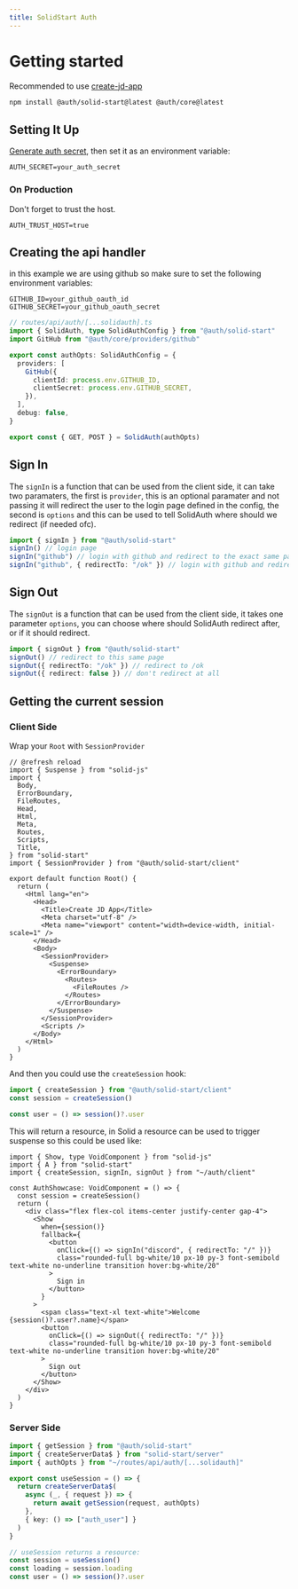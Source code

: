 ```yaml
---
title: SolidStart Auth
---
```


# Getting started

Recommended to use [create-jd-app](https://github.com/OrJDev/create-jd-app)

```bash
npm install @auth/solid-start@latest @auth/core@latest
```

## Setting It Up

[Generate auth secret](https://generate-secret.vercel.app/32), then set it as an environment variable:

```
AUTH_SECRET=your_auth_secret
```

### On Production

Don't forget to trust the host.

```
AUTH_TRUST_HOST=true
```

## Creating the api handler

in this example we are using github so make sure to set the following environment variables:

```
GITHUB_ID=your_github_oauth_id
GITHUB_SECRET=your_github_oauth_secret
```

```ts
// routes/api/auth/[...solidauth].ts
import { SolidAuth, type SolidAuthConfig } from "@auth/solid-start"
import GitHub from "@auth/core/providers/github"

export const authOpts: SolidAuthConfig = {
  providers: [
    GitHub({
      clientId: process.env.GITHUB_ID,
      clientSecret: process.env.GITHUB_SECRET,
    }),
  ],
  debug: false,
}

export const { GET, POST } = SolidAuth(authOpts)
```

## Sign In

The `signIn` is a function that can be used from the client side, it can take two paramaters, the first is `provider`, this is an optional paramater and not passing it will redirect the user to the login page defined in the config, the second is `options` and this can be used to tell SolidAuth where should we redirect (if needed ofc).

```ts
import { signIn } from "@auth/solid-start"
signIn() // login page
signIn("github") // login with github and redirect to the exact same page we are at right now
signIn("github", { redirectTo: "/ok" }) // login with github and redirect to /ok
```

## Sign Out

The `signOut` is a function that can be used from the client side, it takes one parameter `options`, you can choose where should SolidAuth redirect after, or if it should redirect.

```ts
import { signOut } from "@auth/solid-start"
signOut() // redirect to this same page
signOut({ redirectTo: "/ok" }) // redirect to /ok
signOut({ redirect: false }) // don't redirect at all
```

## Getting the current session

### Client Side

Wrap your `Root` with `SessionProvider`

```tsx
// @refresh reload
import { Suspense } from "solid-js"
import {
  Body,
  ErrorBoundary,
  FileRoutes,
  Head,
  Html,
  Meta,
  Routes,
  Scripts,
  Title,
} from "solid-start"
import { SessionProvider } from "@auth/solid-start/client"

export default function Root() {
  return (
    <Html lang="en">
      <Head>
        <Title>Create JD App</Title>
        <Meta charset="utf-8" />
        <Meta name="viewport" content="width=device-width, initial-scale=1" />
      </Head>
      <Body>
        <SessionProvider>
          <Suspense>
            <ErrorBoundary>
              <Routes>
                <FileRoutes />
              </Routes>
            </ErrorBoundary>
          </Suspense>
        </SessionProvider>
        <Scripts />
      </Body>
    </Html>
  )
}
```

And then you could use the `createSession` hook:

```ts
import { createSession } from "@auth/solid-start/client"
const session = createSession()

const user = () => session()?.user
```

This will return a resource, in Solid a resource can be used to trigger suspense so this could be used like:

```tsx
import { Show, type VoidComponent } from "solid-js"
import { A } from "solid-start"
import { createSession, signIn, signOut } from "~/auth/client"

const AuthShowcase: VoidComponent = () => {
  const session = createSession()
  return (
    <div class="flex flex-col items-center justify-center gap-4">
      <Show
        when={session()}
        fallback={
          <button
            onClick={() => signIn("discord", { redirectTo: "/" })}
            class="rounded-full bg-white/10 px-10 py-3 font-semibold text-white no-underline transition hover:bg-white/20"
          >
            Sign in
          </button>
        }
      >
        <span class="text-xl text-white">Welcome {session()?.user?.name}</span>
        <button
          onClick={() => signOut({ redirectTo: "/" })}
          class="rounded-full bg-white/10 px-10 py-3 font-semibold text-white no-underline transition hover:bg-white/20"
        >
          Sign out
        </button>
      </Show>
    </div>
  )
}
```

### Server Side

```ts
import { getSession } from "@auth/solid-start"
import { createServerData$ } from "solid-start/server"
import { authOpts } from "~/routes/api/auth/[...solidauth]"

export const useSession = () => {
  return createServerData$(
    async (_, { request }) => {
      return await getSession(request, authOpts)
    },
    { key: () => ["auth_user"] }
  )
}

// useSession returns a resource:
const session = useSession()
const loading = session.loading
const user = () => session()?.user
```
